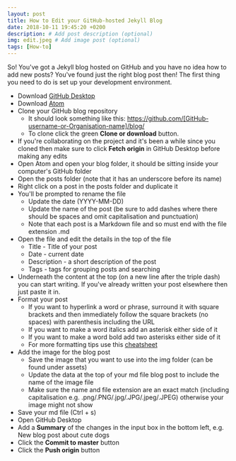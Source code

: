 ```yaml
---
layout: post
title: How to Edit your GitHub-hosted Jekyll Blog
date: 2018-10-11 19:45:20 +0200
description: # Add post description (optional)
img: edit.jpeg # Add image post (optional)
tags: [How-to]
---
```


So! You've got a Jekyll blog hosted on GitHub and you have no idea how to add new posts? You've found just the right blog post then! The first thing you need to do is set up your development environment.
* Download [GitHub Desktop](https://desktop.github.com/)
* Download [Atom](https://atom.io/)
* Clone your GitHub blog repository
  * It should look something like this: https://github.com/[GitHub-username-or-Organisation-name]/blog/
  * To clone click the green **Clone or download** button.
* If you're collaborating on the project and it's been a while since you cloned then make sure to click **Fetch origin** in GitHub Desktop before making any edits
* Open Atom and open your blog folder, it should be sitting inside your computer's GitHub folder
* Open the posts folder (note that it has an underscore before its name)
* Right click on a post in the posts folder and duplicate it
* You'll be prompted to rename the file
  * Update the date (YYYY-MM-DD)
  * Update the name of the post (be sure to add dashes where there should be spaces and omit capitalisation and punctuation)
  * Note that each post is a Markdown file and so must end with the file extension .md
* Open the file and edit the details in the top of the file
  * Title - Title of your post
  * Date - current date
  * Description - a short description of the post
  * Tags - tags for grouping posts and searching
* Underneath the content at the top (on a new line after the triple dash) you can start writing. If you've already written your post elsewhere then just paste it in.
* Format your post
  * If you want to hyperlink a word or phrase, surround it with square brackets and then immediately follow the square brackets (no spaces) with parenthesis including the URL
  * If you want to make a word italics add an asterisk either side of it
  * If you want to make a word bold add two asterisks either side of it
  * For more formatting tips use this [cheatsheet](https://github.com/adam-p/markdown-here/wiki/Markdown-Cheatsheet)
* Add the image for the blog post
  * Save the image that you want to use into the img folder (can be found under assets)
  * Update the data at the top of your md file blog post to include the name of the image file
  * Make sure the name and file extension are an exact match (including capitalisation e.g. .png/.PNG/.jpg/.JPG/.jpeg/.JPEG) otherwise your image might not show
* Save your md file (Ctrl + s)
* Open GitHub Desktop
* Add a **Summary** of the changes in the input box in the bottom left, e.g. New blog post about cute dogs
* Click the **Commit to master** button
* Click the **Push origin** button
